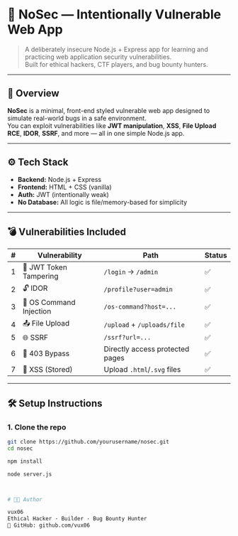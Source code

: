 # 🧨 NoSec — Intentionally Vulnerable Web App

> A deliberately insecure Node.js + Express app for learning and practicing web application security vulnerabilities.  
> Built for ethical hackers, CTF players, and bug bounty hunters.

---

## 🚀 Overview

**NoSec** is a minimal, front-end styled vulnerable web app designed to simulate real-world bugs in a safe environment.  
You can exploit vulnerabilities like **JWT manipulation**, **XSS**, **File Upload RCE**, **IDOR**, **SSRF**, and more — all in one simple Node.js app.

---

## ⚙️ Tech Stack

- **Backend:** Node.js + Express
- **Frontend:** HTML + CSS (vanilla)
- **Auth:** JWT (intentionally weak)
- **No Database:** All logic is file/memory-based for simplicity

---

## 💣 Vulnerabilities Included

| # | Vulnerability         | Path                          | Status |
|---|------------------------|-------------------------------|--------|
| 1 | 🔐 JWT Token Tampering | `/login` → `/admin`           | ✅     |
| 2 | 🔓 IDOR                | `/profile?user=admin`         | ✅     |
| 3 | 🧨 OS Command Injection| `/os-command?host=...`        | ✅     |
| 4 | 📤 File Upload         | `/upload` + `/uploads/file`   | ✅     |
| 5 | 🌐 SSRF                | `/ssrf?url=...`               | ✅     |
| 6 | 🚫 403 Bypass          | Directly access protected pages| ✅     |
| 7 | 📝 XSS (Stored)        | Upload `.html`/`.svg` files   | ✅     |

---

## 🛠️ Setup Instructions

### 1. Clone the repo
```bash
git clone https://github.com/yourusername/nosec.git
cd nosec

npm install

node server.js



# 🧑‍💻 Author

vux06
Ethical Hacker · Builder · Bug Bounty Hunter
🐙 GitHub: github.com/vux06
